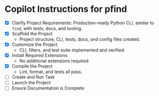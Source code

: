 # Copilot Instructions for pfind

- [x] Clarify Project Requirements: Production-ready Python CLI, similar to `find`, with tests, docs, and tooling.
- [x] Scaffold the Project
	- Project structure, CLI, tests, docs, and config files created.
- [x] Customize the Project
	- CLI, filters, and test suite implemented and verified.
- [x] Install Required Extensions
	- No additional extensions required.
- [x] Compile the Project
	- Lint, format, and tests all pass.
- [ ] Create and Run Task
- [ ] Launch the Project
- [ ] Ensure Documentation is Complete
